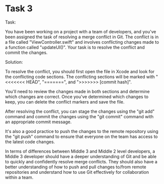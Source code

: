 # Task 3

Task:

You have been working on a project with a team of developers, and you've been
assigned the task of resolving a merge conflict in Git. The conflict is in a
file called "ViewController.swift" and involves conflicting changes made to a
function called "updateUI()". Your task is to resolve the conflict and commit
the changes.

Solution:

To resolve the conflict, you should first open the file in Xcode and look for
the conflicting code sections. The conflicting sections will be marked with
"<<<<<<< HEAD", "=======", and ">>>>>>> [commit hash]".

You'll need to review the changes made in both sections and determine which
changes are correct. Once you've determined which changes to keep, you can
delete the conflict markers and save the file.

After resolving the conflict, you can stage the changes using the "git add"
command and commit the changes using the "git commit" command with an
appropriate commit message.

It's also a good practice to push the changes to the remote repository using the
"git push" command to ensure that everyone on the team has access to the latest
code changes.

In terms of differences between Middle 3 and Middle 2 level developers, a Middle
3 developer should have a deeper understanding of Git and be able to quickly and
confidently resolve merge conflicts. They should also have a better
understanding of how to push and pull changes to/from remote repositories and
understand how to use Git effectively for collaboration within a team.
